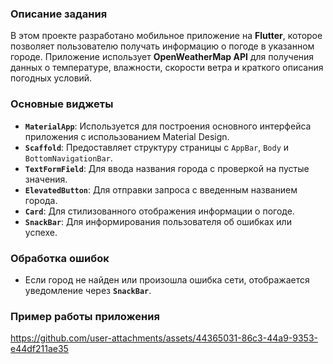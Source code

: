 ### Описание задания

В этом проекте разработано мобильное приложение на **Flutter**, которое позволяет пользователю получать информацию о погоде в указанном городе. Приложение использует **OpenWeatherMap API** для получения данных о температуре, влажности, скорости ветра и краткого описания погодных условий. 


### Основные виджеты
- **`MaterialApp`**: Используется для построения основного интерфейса приложения с использованием Material Design.
- **`Scaffold`**: Предоставляет структуру страницы с `AppBar`, `Body` и `BottomNavigationBar`.
- **`TextFormField`**: Для ввода названия города с проверкой на пустые значения.
- **`ElevatedButton`**: Для отправки запроса с введенным названием города.
- **`Card`**: Для стилизованного отображения информации о погоде.
- **`SnackBar`**: Для информирования пользователя об ошибках или успехе.

### Обработка ошибок
- Если город не найден или произошла ошибка сети, отображается уведомление через **`SnackBar`**.

### Пример работы приложения

https://github.com/user-attachments/assets/44365031-86c3-44a9-9353-e44df211ae35

